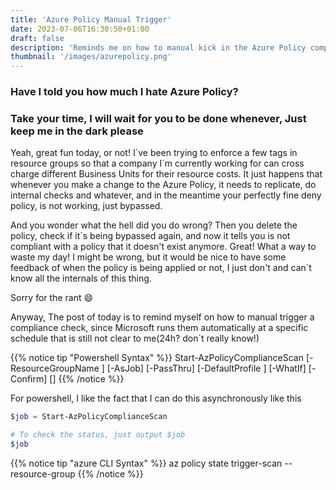 ```yaml
---
title: 'Azure Policy Manual Trigger'
date: 2023-07-06T16:30:50+01:00
draft: false
description: 'Reminds me on how to manual kick in the Azure Policy compliance checks'
thumbnail: '/images/azurepolicy.png'
---
```


### Have I told you how much I hate Azure Policy?

### Take your time, I will wait for you to be done whenever, Just keep me in the dark please

Yeah, great fun today, or not! I´ve been trying to enforce a few tags in resource groups so that a company I´m currently working for can cross charge different Business Units for their resource costs.
It just happens that whenever you make a change to the Azure Policy, it needs to replicate, do internal checks and whatever, and in the meantime your perfectly fine deny policy, is not working, just bypassed.

And you wonder what the hell did you do wrong? Then you delete the policy, check if it´s being bypassed again, and now it tells you is not compliant with a policy that it doesn't exist anymore. Great! What a way to waste my day!
I might be wrong, but it would be nice to have some feedback of when the policy is being applied or not, I just don't and can´t know all the internals of this thing.

Sorry for the rant 😄

Anyway, The post of today is to remind myself on how to manual trigger a compliance check, since Microsoft runs them automatically at a specific schedule that is still not clear to me(24h? don´t really know!)

{{% notice tip "Powershell Syntax" %}}
Start-AzPolicyComplianceScan
[-ResourceGroupName <String>]
[-AsJob]
[-PassThru]
[-DefaultProfile <IAzureContextContainer>]
[-WhatIf]
[-Confirm]
[<CommonParameters>]
{{% /notice %}}

For powershell, I like the fact that I can do this asynchronously like this

```powershell
$job = Start-AzPolicyComplianceScan

# To check the status, just output $job
$job
```

{{% notice tip "azure CLI Syntax" %}}
az policy state trigger-scan --resource-group
{{% /notice %}}
